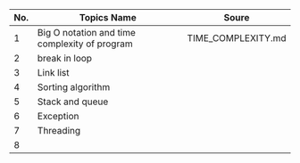| No. | Topics Name                                   | Soure |
|-----|-----------------------------------------------|-------|
| 1   | Big O notation and time complexity of program | TIME_COMPLEXITY.md      |
| 2   | break in loop                                 |       |
| 3   | Link list                                     |       |
| 4   | Sorting algorithm                             |       |
| 5   | Stack and queue                               |       |
| 6   | Exception                                     |       |
| 7   | Threading                                     |       |
| 8   |                                               |       |
